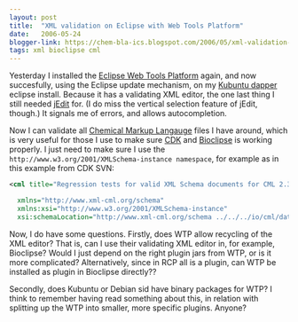 ```yaml
---
layout: post
title:  "XML validation on Eclipse with Web Tools Platform"
date:   2006-05-24
blogger-link: https://chem-bla-ics.blogspot.com/2006/05/xml-validation-on-eclipse-with-web.html
tags: xml bioclipse cml
---
```


Yesterday I installed the [Eclipse Web Tools Platform](http://www.eclipse.org/webtools/) again, and now
succesfully, using the Eclipse update mechanism, on my [Kubuntu dapper](http://www.kubuntu.org/) eclipse
install. Because it has a validating XML editor, the one last thing I still needed
[jEdit](http://www.jedit.org/) for. (I do miss the vertical selection feature of jEdit, though.) It
signals me of errors, and allows autocompletion.

Now I can validate all [Chemical Markup Langauge](http://www.xml-cml.org/) files I have around, which is
very useful for those I use to make sure [CDK](http://cdk.sf.net/) and [Bioclipse](http://www.bioclipse.net/)
is working properly. I just need to make sure I use the `http://www.w3.org/2001/XMLSchema-instance namespace`,
for example as in this example from CDK SVN:

```xml
<cml title="Regression tests for valid XML Schema documents for CML 2.3"

  xmlns="http://www.xml-cml.org/schema"
  xmlns:xsi="http://www.w3.org/2001/XMLSchema-instance"
  xsi:schemaLocation="http://www.xml-cml.org/schema ../../../io/cml/data/cml23.xsd">
```

Now, I do have some questions. Firstly, does WTP allow recycling of the XML editor? That is, can I use their validating XML editor in, for example, Bioclipse? Would I just depend on the right plugin jars from WTP, or is it more complicated? Alternatively, since in RCP all is a plugin, can WTP be installed as plugin in Bioclipse directly??

Secondly, does Kubuntu or Debian sid have binary packages for WTP? I think to remember having read something about this, in relation with splitting up the WTP into smaller, more specific plugins. Anyone?
